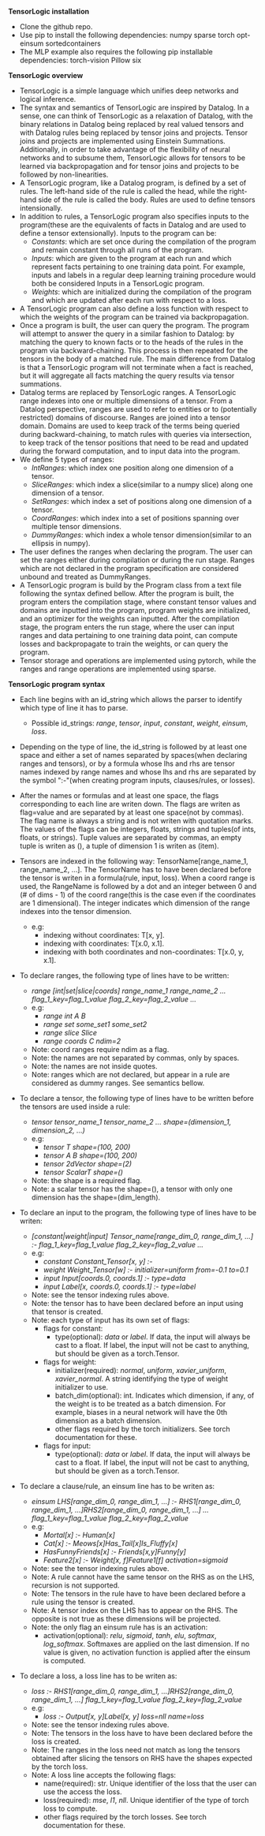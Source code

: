 **TensorLogic installation**

- Clone the github repo.
- Use pip to install the following dependencies: numpy sparse torch opt-einsum sortedcontainers
- The MLP example also requires the following pip installable dependencies: torch-vision Pillow six

**TensorLogic overview**

- TensorLogic is a simple language which unifies deep networks and logical inference.
- The syntax and semantics of TensorLogic are inspired by Datalog. In a sense, one can think of TensorLogic as a relaxation of Datalog,
with the binary relations in Datalog being replaced by real valued tensors and with Datalog rules being replaced by tensor joins and projects.
Tensor joins and projects are implemented using Einstein Summations. Additionally, in order to take advantage of the flexibility of neural networks and to subsume them,
TensorLogic allows for tensors to be learned via backpropagation and for tensor joins and projects to be followed by non-linearities.
- A TensorLogic program, like a Datalog program, is defined by a set of rules. The left-hand side of the rule is called the head,
while the right-hand side of the rule is called the body. Rules are used to define tensors intensionally.
- In addition to rules, a TensorLogic program also specifies inputs to the program(these are the equivalents of facts in Datalog and are used to define a tensor extensionally).
Inputs to the program can be:
  - _Constants_: which are set once during the compilation of the program and remain constant through all runs of the program.
  - _Inputs_: which are given to the program at each run and which represent facts pertaining to one training data point.
    For example, inputs and labels in a regular deep learning training procedure would both be considered Inputs in a TensorLogic program.
  - _Weights_: which are initialized during the compilation of the program and which are updated after each run with respect to a loss.
- A TensorLogic program can also define a loss function with respect to which the weights of the program can be trained via backpropagation.
- Once a program is built, the user can query the program. The program will attempt to answer the query in a similar fashion to Datalog: by matching the query to
known facts or to the heads of the rules in the program via backward-chaining. This process is then repeated for the tensors in the body of a matched rule. The main difference from Datalog is that a TensorLogic program will not terminate when a fact is reached, but it will aggregate all facts matching the query results  via tensor summations.
- Datalog terms are replaced by TensorLogic ranges. A TensorLogic range indexes into one or multiple dimensions of a tensor. From a Datalog perspective, ranges are used to refer to entities or to (potentially restricted) domains of discourse. Ranges are joined into a tensor domain. Domains are used to keep track of the terms being queried during backward-chaining, to match rules with queries via intersection, to keep track of the tensor positions that need to be read and updated during the forward computation,  and to input data into the program.
- We define 5 types of ranges:
  - _IntRanges_: which index one position along one dimension of a tensor.
  - _SliceRanges_: which index a slice(similar to a numpy slice) along one dimension of a tensor.
  - _SetRanges_: which index a set of positions along one dimension of a tensor.
  - _CoordRanges_: which index into a set of positions spanning over multiple tensor dimensions.
  - _DummyRanges_: which index a whole tensor dimension(similar to an ellipsis in numpy).
- The user defines the ranges when declaring the program. The user can set the ranges either during compilation or during the run stage. Ranges which are not declared in the program specification are considered unbound and treated as DummyRanges.
- A TensorLogic program is build by the Program class from a text file following the syntax defined bellow. After the program is built, the  program enters the compilation stage, where constant tensor values and domains are inputted into the program, program weights are initialized, and an optimizer for the weights can inputted. After the compilation stage, the program enters the run stage, where the user can input ranges and data pertaining to one training data point, can compute losses and backpropagate to train the weights, or can query the program.
- Tensor storage and operations are implemented using pytorch, while the ranges and range operations are implemented using sparse.

**TensorLogic program syntax**

- Each line begins with an id_string which allows the parser to identify which type of line it has to parse.
  - Possible id_strings: _range_, _tensor_, _input_, _constant_, _weight_, _einsum_, _loss_.

- Depending on the type of line, the id_string is followed by at least one space and either a set of names
  separated by spaces(when declaring ranges and tensors), or by a formula whose lhs and rhs are tensor names
  indexed by range names and whose lhs and rhs are separated by the symbol ":-"(when creating program inputs,
  clauses/rules, or losses).

- After the names or formulas and at least one space, the flags corresponding to each line are writen down.
  The flags are writen as flag=value and are separated by at least one space(not by commas). The flag name
  is always a string and is not writen with quotation marks. The values of the flags can be integers, floats,
  strings and tuples(of ints, floats, or strings). Tuple values are separated by commas,
  an empty tuple is writen as (), a tuple of dimension 1 is writen as (item).

- Tensors are indexed in the following way: TensorName[range_name_1, range_name_2, ...]. The TensorName
  has to have been declared before the tensor is writen in a formula(rule, input, loss).
  When a coord range is used, the RangeName is followed by a dot and an integer between 0 and (# of dims - 1) of
  the coord range(this is the case even if the coordinates are 1 dimensional). The integer indicates which
  dimension of the range indexes into the tensor dimension.
  - e.g: 
    - indexing without coordinates: T[x, y].
    - indexing with coordinates: T[x.0, x.1].
    - indexing with both coordinates and non-coordinates: T[x.0, y, x.1].

- To declare ranges, the following type of lines have to be written:
  - _range [int|set|slice|coords] range_name_1 range_name_2 ... flag_1_key=flag_1_value flag_2_key=flag_2_value ..._
  - e.g: 
    - _range int A B_
    - _range set some_set1 some_set2_
    - _range slice Slice_
    - _range coords C ndim=2_
  - Note: coord ranges require ndim as a flag.
  - Note: the names are not separated by commas, only by spaces.
  - Note: the names are not inside quotes.
  - Note: ranges which are not declared, but appear in a rule are considered as dummy ranges. See semantics bellow.

- To declare a tensor, the following type of lines have to be written before the tensors are used inside a rule:
  - _tensor tensor_name_1 tensor_name_2 ... shape=(dimension_1, dimension_2, ...)_
  - e.g:
    - _tensor T shape=(100, 200)_
    - _tensor A B shape=(100, 200)_
    - _tensor 2dVector shape=(2)_
    - _tensor ScalarT shape=()_
  - Note: the shape is a required flag.
  - Note: a scalar tensor has the shape=(), a tensor with only one dimension has the shape=(dim_length).

- To declare an input to the program, the following type of lines have to be writen:
  - _[constant|weight|input] Tensor_name[range_dim_0, range_dim_1, ...] :- flag_1_key=flag_1_value flag_2_key=flag_2_value ..._
  - e.g:
    - _constant Constant_Tensor[x, y] :-_
    - _weight Weight_Tensor[w] :- initializer=uniform from=-0.1 to=0.1_
    - _input Input[coords.0, coords.1] :- type=data_
    - _input Label[x, coords.0, coords.1] :- type=label_
  - Note: see the tensor indexing rules above.
  - Note: the tensor has to have been declared before an input using that tensor is created.
  - Note: each type of input has its own set of flags:
    - flags for constant:
      - type(optional): _data_ or _label_. If data, the input will always be cast to a float. If label,
        the input will not be cast to anything, but should be given as a torch.Tensor.
    - flags for weight:
      - initializer(required): _normal_, _uniform_, _xavier_uniform_, _xavier_normal_. A string identifying the
        type of weight initializer to use.
      - batch_dim(optional): int. Indicates which dimension, if any, of the weight is to be treated as
        a batch dimension. For example, biases in a neural network will have the 0th dimension as a batch
        dimension.
      - other flags required by the torch initializers. See torch documentation for these.
    - flags for input:
      - type(optional): _data_ or _label_. If data, the input will always be cast to a float. If label,
        the input will not be cast to anything, but should be given as a torch.Tensor.

- To declare a clause/rule, an einsum line has to be writen as:
  - _einsum LHS[range_dim_0, range_dim_1, ...] :- RHS1[range_dim_0, range_dim_1, ...]RHS2[range_dim_0, range_dim_1, ...] ... flag_1_key=flag_1_value   flag_2_key=flag_2_value_
  - e.g:
    - _Mortal[x] :- Human[x]_
    - _Cat[x] :- Meows[x]Has_Tail[x]Is_Fluffy[x]_
    - _HasFunnyFriends[x] :- Friends[x,y]Funny[y]_
    - _Feature2[x] :- Weight[x, f]Feature1[f] activation=sigmoid_
  - Note: see the tensor indexing rules above.
  - Note: A rule cannot have the same tensor on the RHS as on the LHS, recursion is not supported.
  - Note: The tensors in the rule have to have been declared before a rule using the tensor is created.
  - Note: A tensor index on the LHS has to appear on the RHS. The opposite is not true as these dimensions will be projected.
  - Note: the only flag an einsum rule has is an activation:
      - activation(optional): _relu_, _sigmoid_, _tanh_, _elu_, _softmax_, _log_softmax_. Softmaxes are applied on the last dimension. If no value is given, no activation function is applied after the einsum is computed.

- To declare a loss, a loss line has to be writen as:
  - _loss :- RHS1[range_dim_0, range_dim_1, ...]RHS2[range_dim_0, range_dim_1, ...] flag_1_key=flag_1_value flag_2_key=flag_2_value_
  - e.g: 
    - _loss :- Output[x, y]Label[x, y] loss=nll name=loss_
  - Note: see the tensor indexing rules above.
  - Note: The tensors in the loss have to have been declared before the loss is created.
  - Note: The ranges in the loss need not match as long the tensors obtained after slicing the tensors on RHS have the shapes expected by the torch loss.
  - Note: A loss line accepts the following flags:
    - name(required): str. Unique identifier of the loss that the user can use the access the loss.
    - loss(required): _mse_, _l1_, _nll_. Unique identifier of the type of torch loss to compute.
    - other flags required by the torch losses. See torch documentation for these.
